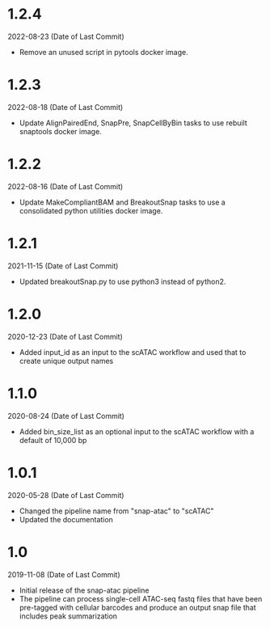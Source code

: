 # 1.2.4
2022-08-23 (Date of Last Commit)

* Remove an unused script in pytools docker image.

# 1.2.3
2022-08-18 (Date of Last Commit)

* Update AlignPairedEnd, SnapPre, SnapCellByBin tasks to use rebuilt snaptools docker image.

# 1.2.2
2022-08-16 (Date of Last Commit)

* Update MakeCompliantBAM and BreakoutSnap tasks to use a consolidated python utilities docker image.

# 1.2.1

2021-11-15 (Date of Last Commit)

* Updated breakoutSnap.py to use python3 instead of python2.

# 1.2.0

2020-12-23 (Date of Last Commit)

* Added input_id as an input to the scATAC workflow and used that to create unique output names

# 1.1.0

2020-08-24 (Date of Last Commit)

* Added bin_size_list as an optional input to the scATAC workflow with a default of 10,000 bp

# 1.0.1

2020-05-28 (Date of Last Commit)

* Changed the pipeline name from "snap-atac" to "scATAC"
* Updated the documentation

# 1.0

2019-11-08 (Date of Last Commit)

* Initial release of the snap-atac pipeline 
* The pipeline can process single-cell ATAC-seq fastq files that have been pre-tagged with cellular barcodes and produce an output snap file that includes peak summarization


